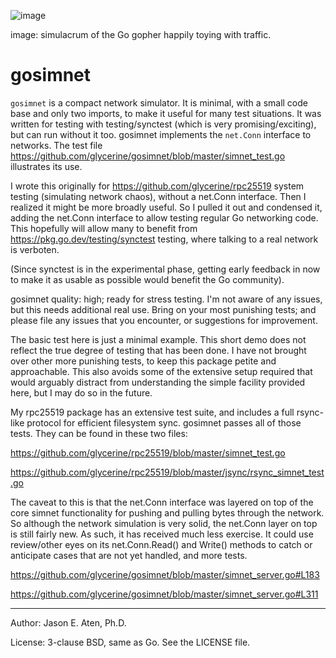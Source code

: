 ![image](https://github.com/user-attachments/assets/d671bf05-5688-4f46-b685-63beb29826ab)

image: simulacrum of the Go gopher happily toying with traffic.

gosimnet
========

`gosimnet` is a compact network simulator. It is minimal,
with a small code base and only two imports, to make
it useful for many test situations. It was written for testing with 
testing/synctest (which is very promising/exciting), but
can run without it too. gosimnet implements the `net.Conn`
interface to networks. The test file
https://github.com/glycerine/gosimnet/blob/master/simnet_test.go
illustrates its use.

I wrote this originally for https://github.com/glycerine/rpc25519 
system testing (simulating network chaos), without
a net.Conn interface. Then I realized it might 
be more broadly useful. So I pulled it out and condensed it, adding
the net.Conn interface to allow testing regular Go networking
code. This hopefully will allow many to benefit
from https://pkg.go.dev/testing/synctest testing,
where talking to a real network is verboten.

(Since synctest is in the experimental phase, 
getting early feedback in now to make it as
usable as possible would benefit the Go community).

gosimnet quality: high; ready for stress testing. 
I'm not aware of any issues, but this needs 
additional real use. Bring on your most punishing tests;
and please file any issues that you encounter, or
suggestions for improvement.

The basic test here is just a minimal example. 
This short demo does not reflect the true 
degree of testing that has been done.
I have not brought over other more 
punishing tests, to keep this package petite 
and approachable. This also avoids some of
the extensive setup required that would
arguably distract from understanding the simple
facility provided here, but I may do so in the future.

My rpc25519 package has an extensive test suite, and
includes a full rsync-like protocol for
efficient filesystem sync. gosimnet passes
all of those tests. They can be found in these two files:

https://github.com/glycerine/rpc25519/blob/master/simnet_test.go

https://github.com/glycerine/rpc25519/blob/master/jsync/rsync_simnet_test.go

The caveat to this is that the net.Conn
interface was layered on top of the core
simnet functionality for pushing and
pulling bytes through the network. So
although the network simulation is
very solid, the net.Conn layer on
top is still fairly new. As such, it 
has received much less exercise.
It could use review/other eyes
on its net.Conn.Read() and Write()
methods to catch or anticipate
cases that are not yet handled, and
more tests.

https://github.com/glycerine/gosimnet/blob/master/simnet_server.go#L183

https://github.com/glycerine/gosimnet/blob/master/simnet_server.go#L311


---
Author: Jason E. Aten, Ph.D.

License: 3-clause BSD, same as Go. See the LICENSE file.
